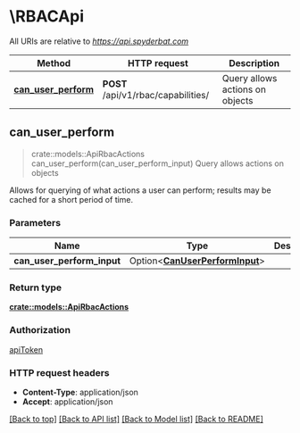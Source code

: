 # \RBACApi

All URIs are relative to *https://api.spyderbat.com*

Method | HTTP request | Description
------------- | ------------- | -------------
[**can_user_perform**](RBACApi.md#can_user_perform) | **POST** /api/v1/rbac/capabilities/ | Query allows actions on objects



## can_user_perform

> crate::models::ApiRbacActions can_user_perform(can_user_perform_input)
Query allows actions on objects

Allows for querying of what actions a user can perform; results may be cached for a short period of time.

### Parameters


Name | Type | Description  | Required | Notes
------------- | ------------- | ------------- | ------------- | -------------
**can_user_perform_input** | Option<[**CanUserPerformInput**](CanUserPerformInput.md)> |  |  |

### Return type

[**crate::models::ApiRbacActions**](ApiRBACActions.md)

### Authorization

[apiToken](../README.md#apiToken)

### HTTP request headers

- **Content-Type**: application/json
- **Accept**: application/json

[[Back to top]](#) [[Back to API list]](../README.md#documentation-for-api-endpoints) [[Back to Model list]](../README.md#documentation-for-models) [[Back to README]](../README.md)


